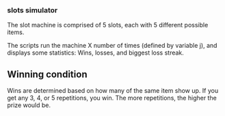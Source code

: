 ### slots simulator

The slot machine is comprised of 5 slots, each with 5 different possible items.

The scripts run the machine X number of times (defined by variable j), and displays some statistics: Wins, losses, and biggest loss streak.

## Winning condition

Wins are determined based on how many of the same item show up. If you get any 3, 4, or 5 repetitions, you win. The more repetitions, the higher the prize would be.
